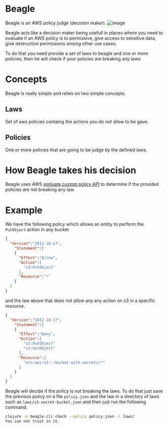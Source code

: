 # Beagle
Beagle is an AWS policy judge (decision maker).
![image](https://user-images.githubusercontent.com/12648924/191527413-ac88cba4-cfaf-4cd0-a311-29cd68800a10.png)

Beagle acts like a decision maker being usefull in places where you need to evaluate if an AWS policy is to permissive, give access to sensitive data, give destructive permissions among other use cases.

To do that you need provide a set of laws to beagle and one or more policies, then he will check if your policies are breaking any laws.

# Concepts
Beagle is really simple and relies on two simple concepts.

## Laws
Set of aws policies containg the actions you do not allow to be gave. 

## Policies
One or more policies that are going to be judge by the defined laws.

# How Beagle takes his decision
Beagle uses AWS [simluate custom policy API](https://docs.aws.amazon.com/IAM/latest/APIReference/API_SimulateCustomPolicy.html) to determine if the provided policies are not breaking any law.

# Example
We have the following policy which allows an entity to perform the `PutObject` action in any bucket

```json
{
  "Version":"2012-10-17",
    "Statement":[
    {
      "Effect":"Allow",
      "Action":[
        "s3:PutObject"
      ],
      "Resource":"*"
    }
  ]
}
```

and the law above that does not allow any any action on s3 in a specific resource.

```json
{
  "Version":"2012-10-17",
    "Statement":[
    {
      "Effect":"Deny",
      "Action":[
        "s3:PutObject"
        "s3:GetObject"
      ],
      "Resource":[
        "arn:aws:s3:::bucket-with-secrets/*"
      ]
    }
  ]
}
```

Beagle will decide if the policy is not breaking the laws. 
To do that just save the previous policy on a file `policy.json` and the law in a directory of laws such as `laws/s3-secret-bucket.json` and then just run the following command.

```bash
clojure -m beagle.cli check --policy policy.json -l laws/
You can not trust in it.
```
